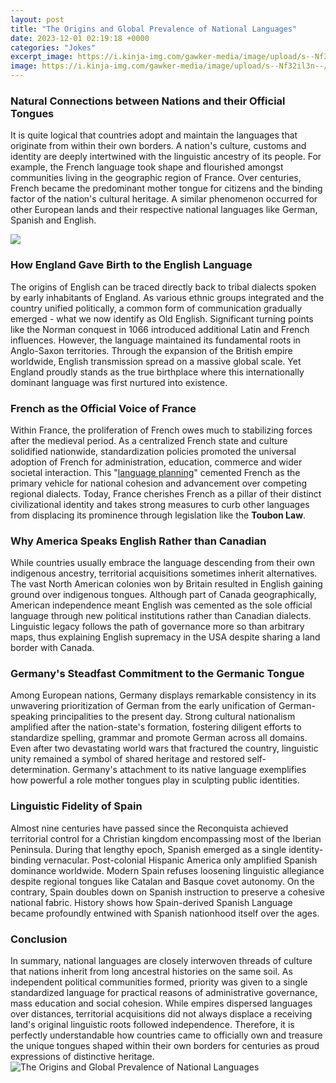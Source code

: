 ```yaml
---
layout: post
title: "The Origins and Global Prevalence of National Languages"
date: 2023-12-01 02:19:18 +0000
categories: "Jokes"
excerpt_image: https://i.kinja-img.com/gawker-media/image/upload/s--Nf32il3n--/c_fill,fl_progressive,g_center,h_900,q_80,w_1600/psbjyydlbfxiv4blatel.png
image: https://i.kinja-img.com/gawker-media/image/upload/s--Nf32il3n--/c_fill,fl_progressive,g_center,h_900,q_80,w_1600/psbjyydlbfxiv4blatel.png
---
```


### Natural Connections between Nations and their Official Tongues 
It is quite logical that countries adopt and maintain the languages that originate from within their own borders. A nation's culture, customs and identity are deeply intertwined with the linguistic ancestry of its people. For example, the French language took shape and flourished amongst communities living in the geographic region of France. Over centuries, French became the predominant mother tongue for citizens and the binding factor of the nation's cultural heritage. A similar phenomenon occurred for other European lands and their respective national languages like German, Spanish and English. 

![](https://assets.weforum.org/editor/sFsiXY3AD87pxYY4t9_DI8g_PvABsFMBVxVP4Aa6gZE.png)
### How England Gave Birth to the English Language
The origins of English can be traced directly back to tribal dialects spoken by early inhabitants of England. As various ethnic groups integrated and the country unified politically, a common form of communication gradually emerged - what we now identify as Old English.  Significant turning points like the Norman conquest in 1066 introduced additional Latin and French influences. However, the language maintained its fundamental roots in Anglo-Saxon territories. Through the expansion of the British empire worldwide, English transmission spread on a massive global scale. Yet England proudly stands as the true birthplace where this internationally dominant language was first nurtured into existence.
### French as the Official Voice of France 
Within France, the proliferation of French owes much to stabilizing forces after the medieval period. As a centralized French state and culture solidified nationwide, standardization policies promoted the universal adoption of French for administration, education, commerce and wider societal interaction. This "[language planning](https://store.fi.io.vn/collection/abdi)" cemented French as the primary vehicle for national cohesion and advancement over competing regional dialects. Today, France cherishes French as a pillar of their distinct civilizational identity and takes strong measures to curb other languages from displacing its prominence through legislation like the **Toubon Law**.
### Why America Speaks English Rather than Canadian 
While countries usually embrace the language descending from their own indigenous ancestry, territorial acquisitions sometimes inherit alternatives. The vast North American colonies won by Britain resulted in English gaining ground over indigenous tongues. Although part of Canada geographically, American independence meant English was cemented as the sole official language through new political institutions rather than Canadian dialects. Linguistic legacy follows the path of governance more so than arbitrary maps, thus explaining English supremacy in the USA despite sharing a land border with Canada.
### Germany's Steadfast Commitment to the Germanic Tongue
Among European nations, Germany displays remarkable consistency in its unwavering prioritization of German from the early unification of German-speaking principalities to the present day. Strong cultural nationalism amplified after the nation-state's formation, fostering diligent efforts to standardize spelling, grammar and promote German across all domains. Even after two devastating world wars that fractured the country, linguistic unity remained a symbol of shared heritage and restored self-determination. Germany's attachment to its native language exemplifies how powerful a role mother tongues play in sculpting public identities.
### Linguistic Fidelity of Spain 
Almost nine centuries have passed since the Reconquista achieved territorial control for a Christian kingdom encompassing most of the Iberian Peninsula. During that lengthy epoch, Spanish emerged as a single identity-binding vernacular. Post-colonial Hispanic America only amplified Spanish dominance worldwide. Modern Spain refuses loosening linguistic allegiance despite regional tongues like Catalan and Basque covet autonomy. On the contrary, Spain doubles down on Spanish instruction to preserve a cohesive national fabric. History shows how Spain-derived Spanish Language became profoundly entwined with Spanish nationhood itself over the ages.
### Conclusion
In summary, national languages are closely interwoven threads of culture that nations inherit from long ancestral histories on the same soil. As independent political communities formed, priority was given to a single standardized language for practical reasons of administrative governance, mass education and social cohesion. While empires dispersed languages over distances, territorial acquisitions did not always displace a receiving land's original linguistic roots followed independence. Therefore, it is perfectly understandable how countries came to officially own and treasure the unique tongues shaped within their own borders for centuries as proud expressions of distinctive heritage.
![The Origins and Global Prevalence of National Languages](https://i.kinja-img.com/gawker-media/image/upload/s--Nf32il3n--/c_fill,fl_progressive,g_center,h_900,q_80,w_1600/psbjyydlbfxiv4blatel.png)